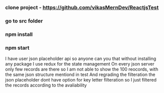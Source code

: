 ### clone project - https://github.com/vikasMernDev/ReactjsTest
### go to src folder
### npm install
### npm start

I have user json placeholder api so anyone can you that without installing any package
I use redux for the state management
On every json server only few records are there so I am not able to show the 100 reocords, with the same json structure mentiond in test
And regrading the filteration the json placeholder dont have option for key letter filteration so I just filtered the records according to the avaliability

